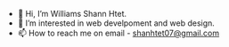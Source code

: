 - 👋 Hi, I’m Williams Shann Htet.
- 👀 I’m interested in web develpoment and web design.
- 📫 How to reach me on email - shanhtet07@gmail.com

<!---
williams-sys/williams-sys is a ✨ special ✨ repository because its `README.md` (this file) appears on your GitHub profile.
You can click the Preview link to take a look at your changes.
--->
